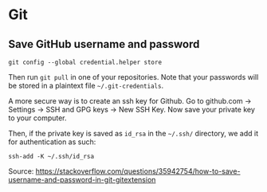 Git
===

## Save GitHub username and password

```
git config --global credential.helper store
```

Then run `git pull` in one of your repositories. Note that your passwords will be stored in a plaintext file `~/.git-credentials`. 

A more secure way is to create an ssh key for Github.  Go to github.com -> Settings -> SSH and GPG keys -> New SSH Key. Now save your private key to your computer.

Then, if the private key is saved as `id_rsa` in the `~/.ssh/` directory, we add it for authentication as such:

```
ssh-add -K ~/.ssh/id_rsa
```

Source: https://stackoverflow.com/questions/35942754/how-to-save-username-and-password-in-git-gitextension
